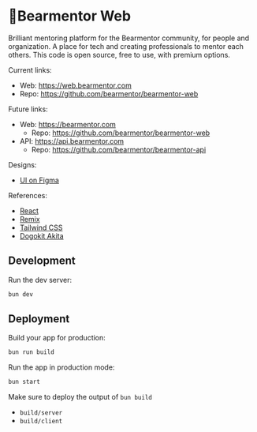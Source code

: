 # 🐻Bearmentor Web

Brilliant mentoring platform for the Bearmentor community, for people and
organization. A place for tech and creating professionals to mentor each others.
This code is open source, free to use, with premium options.

Current links:

- Web: <https://web.bearmentor.com>
- Repo: <https://github.com/bearmentor/bearmentor-web>

Future links:

- Web: <https://bearmentor.com>
  - Repo: <https://github.com/bearmentor/bearmentor-web>
- API: <https://api.bearmentor.com>
  - Repo: <https://github.com/bearmentor/bearmentor-api>

Designs:

- [UI on Figma](https://figma.com/design/5Oa3oY8QguIt2jGeKob1G8/Bearmentor-Web)

References:

- [React](https://react.dev)
- [Remix](https://remix.run)
- [Tailwind CSS](https://tailwindcss.com)
- [Dogokit Akita](https://github.com/dogokit/dogokit-akita)

## Development

Run the dev server:

```sh
bun dev
```

## Deployment

Build your app for production:

```sh
bun run build
```

Run the app in production mode:

```sh
bun start
```

Make sure to deploy the output of `bun build`

- `build/server`
- `build/client`
